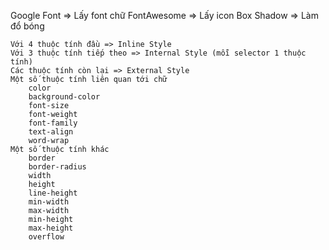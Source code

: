 Google Font => Lấy font chữ
FontAwesome => Lấy icon 
Box Shadow => Làm đổ bóng 
<!-- Với 4 thuộc tính đầu => Inline Style
    Với 3 thuộc tính tiếp theo => Internal Style (mỗi selector 1 thuộc tính)
    Các thuộc tính còn lại => External Style
    Một số thuộc tính liên quan tới chữ
        color: Đổi màu chữ
        background-color: Đổi màu nền
        font-size: Đổi kích cỡ chữ
        font-weight: Độ đậm nhạt của chữ
        font-family: Thay đổi kiểu chữ => Google Font
        text-align: Thay đổi vị trí của chữ => left, right, center
        word-wrap: Xuống dòng vơi những từ quá dài vượt quá phạm vi dòng => Truncate text
    Một số thuộc tính khác
        border: Tạo đường bao quanh cho thẻ (Độ dày viền - Kiểu viền - Màu viền)
        border-radius: Bo tròn viền
        width: Thay đổi chiêu rộng của thẻ
        height: Thay đổi chiều cao của thẻ
        line-height: Thay đổi độ giãn dòng
        min-width: Thay đổi chiêu rộng tối thiểu của thẻ
        max-width: Thay đổi chiêu rộng tối đa của thẻ
        min-height: Thay đổi chiêu cao tối thiểu của thẻ
        max-height: Thay đổi chiêu cao tối thiểu của thẻ
        overflow: Chỉ định dữ liệu khi bị tràn khỏi chiều rộng thì có hành vi thế nào

        background-image
        rotate
        text-decoration
        transform -->
    Với 4 thuộc tính đầu => Inline Style
    Với 3 thuộc tính tiếp theo => Internal Style (mỗi selector 1 thuộc tính)
    Các thuộc tính còn lại => External Style
    Một số thuộc tính liên quan tới chữ
        color
        background-color
        font-size
        font-weight
        font-family
        text-align
        word-wrap
    Một số thuộc tính khác
        border
        border-radius
        width
        height
        line-height
        min-width
        max-width
        min-height
        max-height
        overflow
